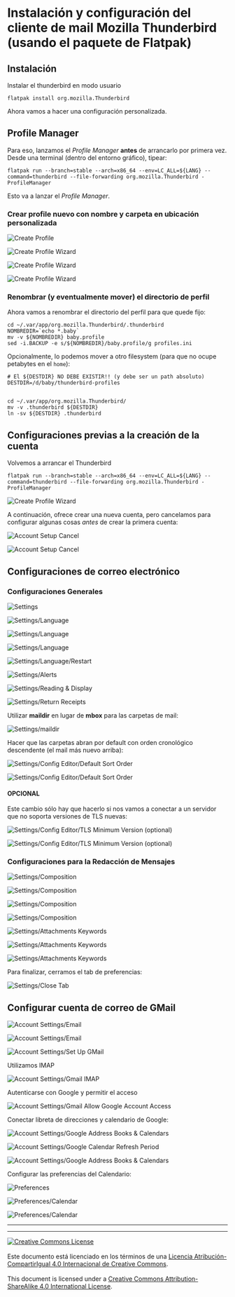 # Instalación y configuración del cliente de mail Mozilla Thunderbird (usando el paquete de Flatpak)

## Instalación

Instalar el thunderbird en modo usuario
```
flatpak install org.mozilla.Thunderbird
```
Ahora vamos a hacer una configuración personalizada.

## Profile Manager

Para eso, lanzamos el _Profile Manager_ **antes** de arrancarlo por primera vez.
Desde una terminal (dentro del entorno gráfico), tipear:
```
flatpak run --branch=stable --arch=x86_64 --env=LC_ALL=${LANG} --command=thunderbird --file-forwarding org.mozilla.Thunderbird -ProfileManager
```
Esto va a lanzar el _Profile Manager_.

### Crear profile nuevo con nombre y carpeta en ubicación personalizada

![Create Profile](img/thunderbird-01-create_profile.png)

![Create Profile Wizard](img/thunderbird-02-create_profile.png)

![Create Profile Wizard](img/thunderbird-03-create_profile.png)

![Create Profile Wizard](img/thunderbird-04-exit_profile.png)

### Renombrar (y eventualmente mover) el directorio de perfil

Ahora vamos a renombrar el directorio del perfil para que quede fijo:
```
cd ~/.var/app/org.mozilla.Thunderbird/.thunderbird
NOMBREDIR=`echo *.baby`
mv -v ${NOMBREDIR} baby.profile
sed -i.BACKUP -e s/${NOMBREDIR}/baby.profile/g profiles.ini
```

Opcionalmente, lo podemos mover a otro filesystem (para que no ocupe petabytes
en el `home`):
```
# El ${DESTDIR} NO DEBE EXISTIR!! (y debe ser un path absoluto)
DESTDIR=/d/baby/thunderbird-profiles


cd ~/.var/app/org.mozilla.Thunderbird/
mv -v .thunderbird ${DESTDIR}
ln -sv ${DESTDIR} .thunderbird
```

## Configuraciones previas a la creación de la cuenta
Volvemos a arrancar el Thunderbird
```
flatpak run --branch=stable --arch=x86_64 --env=LC_ALL=${LANG} --command=thunderbird --file-forwarding org.mozilla.Thunderbird -ProfileManager
```
![Create Profile Wizard](img/thunderbird-05-profile_restart.png)


A continuación, ofrece crear una nueva cuenta, pero cancelamos para configurar
algunas cosas _antes_ de crear la primera cuenta:

![Account Setup Cancel](img/thunderbird-06-account_setup_cancel.png)

![Account Setup Cancel](img/thunderbird-07-account_setup_cancel-exit.png)

## Configuraciones de correo electrónico

### Configuraciones Generales

![Settings](img/thunderbird-08-settings.png)

![Settings/Language](img/thunderbird-09-settings_language.png)

![Settings/Language](img/thunderbird-10-settings_language.png)

![Settings/Language](img/thunderbird-11-settings_language.png)

![Settings/Language/Restart](img/thunderbird-12-settings_language-restart.png)

![Settings/Alerts](img/thunderbird-13-settings_alerts.png)

![Settings/Reading & Display](img/thunderbird-14-settings_reading.png)

![Settings/Return Receipts](img/thunderbird-15-settings_return_receipts.png)

Utilizar **maildir** en lugar de **mbox** para las carpetas de mail:

![Settings/maildir](img/thunderbird-16-settings_maildir.png)

Hacer que las carpetas abran por default con orden cronológico descendente (el
mail más nuevo arriba):

![Settings/Config Editor/Default Sort Order](img/thunderbird-17-settings_confedit_default_sort.png)

![Settings/Config Editor/Default Sort Order](img/thunderbird-18-settings_confedit_default_sort.png)

#### OPCIONAL

Este cambio sólo hay que hacerlo si nos vamos a conectar a un servidor que no
soporta versiones de TLS nuevas:

![Settings/Config Editor/TLS Minimum Version (optional)](img/thunderbird-19-settings_confedit_tls_minversion.png)

![Settings/Config Editor/TLS Minimum Version (optional)](img/thunderbird-20-settings_confedit_tls_minversion.png)

### Configuraciones para la Redacción de Mensajes

![Settings/Composition](img/thunderbird-21-settings_dl_more_dicts.png)

![Settings/Composition](img/thunderbird-22-settings_dl_langpack-es-ar.png)

![Settings/Composition](img/thunderbird-23-settings_inst_langpack-es-ar.png)

![Settings/Composition](img/thunderbird-24-settings_composition.png)

![Settings/Attachments Keywords](img/thunderbird-25-settings_attach_keywords.png)

![Settings/Attachments Keywords](img/thunderbird-26-settings_attach_keywords.png)

![Settings/Attachments Keywords](img/thunderbird-27-settings_attach_keywords.png)

Para finalizar, cerramos el tab de preferencias:

![Settings/Close Tab](img/thunderbird-28-settings_close.png)

## Configurar cuenta de correo de GMail

![Account Settings/Email](img/thunderbird-29-newaccount.png)

![Account Settings/Email](img/thunderbird-30-newaccount.png)

![Account Settings/Set Up GMail](img/thunderbird-28-accountsettings_gmail.png)

Utilizamos IMAP

![Account Settings/Gmail IMAP](img/thunderbird-29-accountsettings_gmail_imap.png)

Autenticarse con Google y permitir el acceso

![Account Settings/Gmail Allow Google Account Access](img/thunderbird-30-accountsettings_gmail_allow.png)

Conectar libreta de direcciones y calendario de Google:

![Account Settings/Google Address Books & Calendars](img/thunderbird-31-accountsettings_gmail_addressbook_calendar.png)

![Account Settings/Google Calendar Refresh Period](img/thunderbird-32-accountsettings_gmail_calendar_refresh.png)

![Account Settings/Google Address Books & Calendars](img/thunderbird-33-accountsettings_gmail_addressbook_calendar.png)

Configurar las preferencias del Calendario:

![Preferences](img/thunderbird-09-preferences.png)

![Preferences/Calendar](img/thunderbird-34-preferences_calendar.png)

![Preferences/Calendar](img/thunderbird-35-preferences_calendar.png)


___
<!-- LICENSE -->
___
<a rel="licencia" href="https://creativecommons.org/licenses/by-sa/4.0/deed.es">
<img alt="Creative Commons License" style="border-width:0"
src="https://i.creativecommons.org/l/by-sa/4.0/88x31.png" /></a>
<br /><br />
Este documento está licenciado en los términos de una <a rel="licencia"
href="https://creativecommons.org/licenses/by-sa/4.0/deed.es">
Licencia Atribución-CompartirIgual 4.0 Internacional de Creative Commons</a>.
<br /><br />
This document is licensed under a <a rel="license" 
href="https://creativecommons.org/licenses/by-sa/4.0/deed.en">
Creative Commons Attribution-ShareAlike 4.0 International License</a>.
<!-- END --> 

